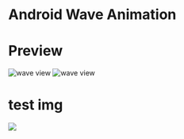 # Android Wave Animation
# Preview
![wave view](https://raw.githubusercontent.com/ssynhtn/wave-view/master/device-2018-04-12-180529.png)
![wave view](device-2018-04-12-180529.png "wave view preview")

# test img
<img src="device-2018-04-12-180529.png">